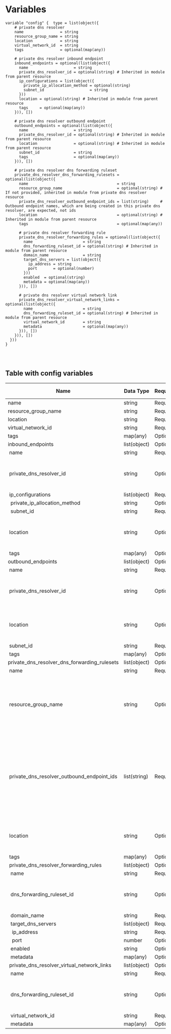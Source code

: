 # Variables

```
variable "config" {  type = list(object({
    # private dns resolver
    name                = string
    resource_group_name = string
    location            = string
    virtual_network_id  = string
    tags                = optional(map(any))

    # private dns resolver inbound endpoint
    inbound_endpoints = optional(list(object({
      name                    = string
      private_dns_resolver_id = optional(string) # Inherited in module from parent resource
      ip_configurations = list(object({
        private_ip_allocation_method = optional(string)
        subnet_id                    = string
      }))
      location = optional(string) # Inherited in module from parent resource
      tags     = optional(map(any))
    })), [])

    # private dns resolver outbound endpoint
    outbound_endpoints = optional(list(object({
      name                    = string
      private_dns_resolver_id = optional(string) # Inherited in module from parent resource
      location                = optional(string) # Inherited in module from parent resource
      subnet_id               = string
      tags                    = optional(map(any))
    })), [])

    # private dns resolver dns forwarding ruleset
    private_dns_resolver_dns_forwarding_rulesets = optional(list(object({
      name                                       = string
      resource_group_name                        = optional(string) # If not provided, inherited in module from private dns resolver resource
      private_dns_resolver_outbound_endpoint_ids = list(string)     # Outbound endpoint names, which are being created in this private dns resolver, are expected, not ids
      location                                   = optional(string) # Inherited in module from parent resource
      tags                                       = optional(map(any))

      # private dns resolver forwarding rule
      private_dns_resolver_forwarding_rules = optional(list(object({
        name                      = string
        dns_forwarding_ruleset_id = optional(string) # Inherited in module from parent resource
        domain_name               = string
        target_dns_servers = list(object({
          ip_address = string
          port       = optional(number)
        }))
        enabled  = optional(string)
        metadata = optional(map(any))
      })), [])

      # private dns resolver virtual network link
      private_dns_resolver_virtual_network_links = optional(list(object({
        name                      = string
        dns_forwarding_ruleset_id = optional(string) # Inherited in module from parent resource
        virtual_network_id        = string
        metadata                  = optional(map(any))
      })), [])
    })), [])
  }))
}




```


## Table with config variables

| Name | Data Type | Requirement | Default Value | Comment |
| ------- | --------- | ----------- | ------------- | ------- |
|name | string | Required |  |  |
|resource_group_name | string | Required |  |  |
|location | string | Required |  |  |
|virtual_network_id | string | Required |  |  |
|tags | map(any) | Optional |  |  |
|inbound_endpoints | list(object) | Optional | [] |  |
|&nbsp;name | string | Required |  |  |
|&nbsp;private_dns_resolver_id | string | Optional |  |  Inherited in module from parent resource |
|&nbsp;ip_configurations | list(object) | Required |  |  |
|&nbsp;&nbsp;private_ip_allocation_method | string | Optional |  |  |
|&nbsp;&nbsp;subnet_id | string | Required |  |  |
|&nbsp;location | string | Optional |  |  Inherited in module from parent resource |
|&nbsp;tags | map(any) | Optional |  |  |
|outbound_endpoints | list(object) | Optional | [] |  |
|&nbsp;name | string | Required |  |  |
|&nbsp;private_dns_resolver_id | string | Optional |  |  Inherited in module from parent resource |
|&nbsp;location | string | Optional |  |  Inherited in module from parent resource |
|&nbsp;subnet_id | string | Required |  |  |
|&nbsp;tags | map(any) | Optional |  |  |
|private_dns_resolver_dns_forwarding_rulesets | list(object) | Optional | [] |  |
|&nbsp;name | string | Required |  |  |
|&nbsp;resource_group_name | string | Optional |  |  If not provided, inherited in module from private dns resolver resource |
|&nbsp;private_dns_resolver_outbound_endpoint_ids | list(string) | Required |  |  Outbound endpoint names, which are being created in this private dns resolver, are expected, not ids |
|&nbsp;location | string | Optional |  |  Inherited in module from parent resource |
|&nbsp;tags | map(any) | Optional |  |  |
|&nbsp;private_dns_resolver_forwarding_rules | list(object) | Optional | [] |  |
|&nbsp;&nbsp;name | string | Required |  |  |
|&nbsp;&nbsp;dns_forwarding_ruleset_id | string | Optional |  |  Inherited in module from parent resource |
|&nbsp;&nbsp;domain_name | string | Required |  |  |
|&nbsp;&nbsp;target_dns_servers | list(object) | Required |  |  |
|&nbsp;&nbsp;&nbsp;ip_address | string | Required |  |  |
|&nbsp;&nbsp;&nbsp;port | number | Optional |  |  |
|&nbsp;&nbsp;enabled | string | Optional |  |  |
|&nbsp;&nbsp;metadata | map(any) | Optional |  |  |
|&nbsp;private_dns_resolver_virtual_network_links | list(object) | Optional | [] |  |
|&nbsp;&nbsp;name | string | Required |  |  |
|&nbsp;&nbsp;dns_forwarding_ruleset_id | string | Optional |  |  Inherited in module from parent resource |
|&nbsp;&nbsp;virtual_network_id | string | Required |  |  |
|&nbsp;&nbsp;metadata | map(any) | Optional |  |  |


